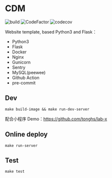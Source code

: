 # CDM

![build](https://github.com/onehealthcare/chronic-disease-management/actions/workflows/test_and_build_image.yml/badge.svg)
![CodeFactor](https://www.codefactor.io/repository/github/onehealthcare/chronic-disease-management/badge)
![codecov](https://codecov.io/gh/onehealthcare/chronic-disease-management//branch/main/graph/badge.svg?token=TTTHQMSIII)

[//]: # ([![Codacy Badge]&#40;https://app.codacy.com/project/badge/Grade/763634f8270a4ceba96543bddd223592&#41;]&#40;https://www.codacy.com/gh/tonghs/web-template/dashboard?utm_source=github.com&amp;utm_medium=referral&amp;utm_content=tonghs/web-template&amp;utm_campaign=Badge_Grade&#41;)

Website template, based Python3 and Flask：
- Python3
- Flask
- Docker
- Nginx
- Gunicorn
- Sentry
- MySQL(peewee)
- Github Action
- pre-commit

## Dev
```shell
make build-image && make run-dev-server
```
配合小程序 Demo：https://github.com/tonghs/lab-x


## Online deploy
```shell
make run-server
```

## Test
```shell
make test
```
